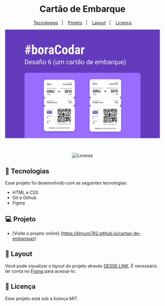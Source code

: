 <h1 align="center"> Cartão de Embarque</h1>

<p align="center">

<p align="center">
  <a href="#-tecnologias">Tecnologias</a>&nbsp;&nbsp;&nbsp;|&nbsp;&nbsp;&nbsp;
  <a href="#-projeto">Projeto</a>&nbsp;&nbsp;&nbsp;|&nbsp;&nbsp;&nbsp;
  <a href="#-layout">Layout</a>&nbsp;&nbsp;&nbsp;|&nbsp;&nbsp;&nbsp;
  <a href="#memo-licença">Licença</a>
</p>

<p align="center">
  <img alt="License" src="./assets/Capa.png">
</p>

<br>

<p align="center">
   <img alt="License" src="https://img.shields.io/static/v1?label=license&message=MIT&color=49AA26&labelColor=000000">


## 🚀 Tecnologias

Esse projeto foi desenvolvido com as seguintes tecnologias:

- HTML e CSS
- Git e Github
- Figma

## 💻 Projeto

- [Visite o projeto online] (https://khnum782.github.io/cartao-de-embarque/)

## 🔖 Layout

Você pode visualizar o layout do projeto através [DESSE LINK](https://www.figma.com/file/WXdI4DCZNCCwujsK9uGTeJ/%23boraCodar---Desafio-6-(Community)?node-id=1%3A3&mode=dev). É necessário ter conta no [Figma](https://figma.com) para acessá-lo.

## :memo: Licença

Esse projeto está sob a licença MIT.
